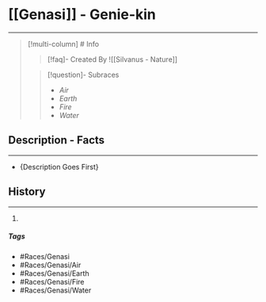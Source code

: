 # [[Genasi]] - **Genie-kin**
---
>[!multi-column] # Info
>>[!faq]- Created By
>> ![[Silvanus - Nature]]
>
>>[!question]-  Subraces
>> - *Air*
>> - *Earth*
>> - *Fire*
>> - *Water*

## Description - Facts
---
- {Description Goes First}

## History
---
1. 

##### Tags
- #Races/Genasi
- #Races/Genasi/Air 
- #Races/Genasi/Earth 
- #Races/Genasi/Fire 
- #Races/Genasi/Water 